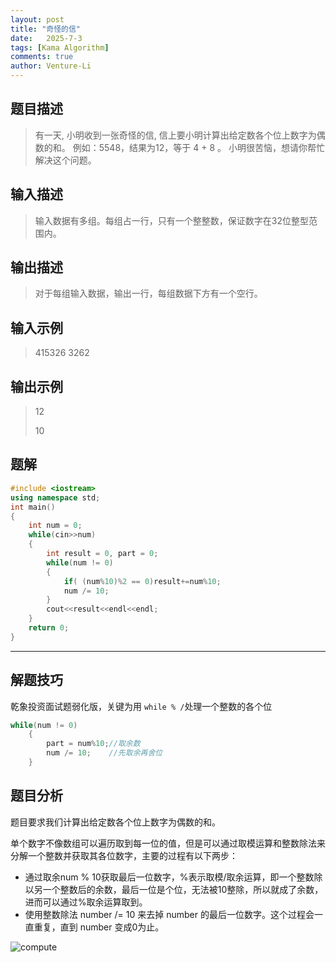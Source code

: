 ```yaml
---
layout: post
title: "奇怪的信"
date:   2025-7-3
tags: [Kama Algorithm]
comments: true
author: Venture-Li
---
```


## 题目描述

> 有一天, 小明收到一张奇怪的信, 信上要小明计算出给定数各个位上数字为偶数的和。
> 例如：5548，结果为12，等于 4 + 8 。
> 小明很苦恼，想请你帮忙解决这个问题。

## 输入描述

> 输入数据有多组。每组占一行，只有一个整整数，保证数字在32位整型范围内。

## 输出描述

> 对于每组输入数据，输出一行，每组数据下方有一个空行。

## 输入示例

> 415326
> 3262
## 输出示例

> 12
> 
> 10

## 题解

```c++
#include <iostream>
using namespace std;
int main()
{
    int num = 0;
    while(cin>>num)
    {
        int result = 0, part = 0;
        while(num != 0)
        {
            if( (num%10)%2 == 0)result+=num%10;
            num /= 10;
        }
        cout<<result<<endl<<endl;
    }
    return 0;
}
```

---

## 解题技巧

乾象投资面试题弱化版，关键为用 `while % /`处理一个整数的各个位

```c++
while(num != 0)
    {
        part = num%10;//取余数
        num /= 10;    //先取余再舍位
    }
```

## 题目分析

题目要求我们计算出给定数各个位上数字为偶数的和。

单个数字不像数组可以遍历取到每一位的值，但是可以通过取模运算和整数除法来分解一个整数并获取其各位数字，主要的过程有以下两步：

- 通过取余num % 10获取最后一位数字，%表示取模/取余运算，即一个整数除以另一个整数后的余数，最后一位是个位，无法被10整除，所以就成了余数，进而可以通过%取余运算取到。
- 使用整数除法 number /= 10 来去掉 number 的最后一位数字。这个过程会一直重复，直到 number 变成0为止。

![compute](https://venture-li.github.io/images/202507031604595.png)
